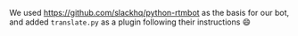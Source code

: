We used https://github.com/slackhq/python-rtmbot as the basis for our bot,
and added `translate.py` as a plugin following their instructions :smile:
